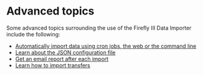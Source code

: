 # Advanced topics

Some advanced topics surrounding the use of the Firefly III Data Importer include the following:

- [Automatically import data using cron jobs, the web or the command line](automation.md)
- [Learn about the JSON configuration file](json.md)
- [Get an email report after each import](notifications.md)
- [Learn how to import transfers](transfers.md)

